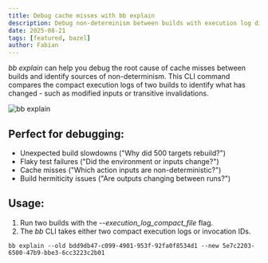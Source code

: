 ```yaml
---
title: Debug cache misses with bb explain
description: Debug non-determinism between builds with execution log diffing
date: 2025-08-21
tags: [featured, bazel]
author: Fabian
---
```


_bb explain_ can help you debug the root cause of cache misses between builds and identify sources
of non-determinism. This CLI command compares the compact execution logs of two
builds to identify what has changed - such as modified inputs or transitive
invalidations.

![bb explain](/spotlight_images/bb-explain.png)

## Perfect for debugging:

- Unexpected build slowdowns ("Why did 500 targets rebuild?")
- Flaky test failures ("Did the environment or inputs change?")
- Cache misses ("Which action inputs are non-deterministic?")
- Build hermiticity issues ("Are outputs changing between runs?")

## Usage:

1. Run two builds with the _--execution_log_compact_file_ flag.
2. The _bb_ CLI takes either two compact execution logs or invocation IDs.

`bb explain --old bdd9db47-c099-4901-953f-92fa0f8534d1 --new 5e7c2203-6500-47b9-bbe3-6cc3223c2b01`
